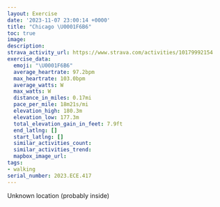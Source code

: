 ```yaml
---
layout: Exercise
date: '2023-11-07 23:00:14 +0000'
title: "Chicago \U0001F6B6"
toc: true
image:
description:
strava_activity_url: https://www.strava.com/activities/10179992154
exercise_data:
  emoji: "\U0001F6B6"
  average_heartrate: 97.2bpm
  max_heartrate: 103.0bpm
  average_watts: W
  max_watts: W
  distance_in_miles: 0.17mi
  pace_per_mile: 18m21s/mi
  elevation_high: 180.3m
  elevation_low: 177.3m
  total_elevation_gain_in_feet: 7.9ft
  end_latlng: []
  start_latlng: []
  similar_activities_count:
  similar_activities_trend:
  mapbox_image_url:
tags:
- walking
serial_number: 2023.ECE.417
---
```

Unknown location (probably inside)
